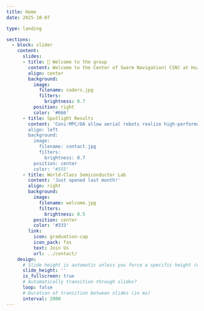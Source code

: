 ```yaml
---
title: Home
date: 2025-10-07

type: landing

sections:
  - block: slider
    content:
      slides:
      - title: 👋 Welcome to the group
        content: Welcome to the Center of Swarm Navigation( CSN) at Huzhou Institute of Zhejiang University. We are also the Field Intelligent Robotics Engineering (FIRE) group of the Field Autonomous System and Computing Lab (FAST Lab). Our mission is to create fully intelligent robot teams that capable of operating in complex and diverse environments to tackle real-world challenges. We are fascinated by novel robotic concepts and excited by pushing the robots' potential and showing exceptional capabilities, including mechanical and mechatronic design, advanced control and optimization, intelligent localization and planning, working on real-world tasks from scratch. More specifically, our research covers multi-robot cooperation, novel robot platforms, and autonomous navigation. We also have a spin-off company dedicated to accelerating the translation of our research achievements into the commercial market, solving real-world tasks, and completing the R&D cycle.
        align: center
        background:
          image:
            filename: coders.jpg
            filters:
              brightness: 0.7
          position: right
          color: '#666'
      - title: Spotlight Results
        content: 'Coni-MPC/OA allow aerial robots realize high-performance cooperation without relying on GPS/SLAM/infrastructures.
        align: left
        background:
          image:
            filename: contact.jpg
            filters:
              brightness: 0.7
          position: center
          color: '#555'
      - title: World-Class Semiconductor Lab
        content: 'Just opened last month!'
        align: right
        background:
          image:
            filename: welcome.jpg
            filters:
              brightness: 0.5
          position: center
          color: '#333'
        link:
          icon: graduation-cap
          icon_pack: fas
          text: Join Us
          url: ../contact/
    design:
      # Slide height is automatic unless you force a specific height (e.g. '400px')
      slide_height: ''
      is_fullscreen: true
      # Automatically transition through slides?
      loop: false
      # Duration of transition between slides (in ms)
      interval: 2000
---
```


